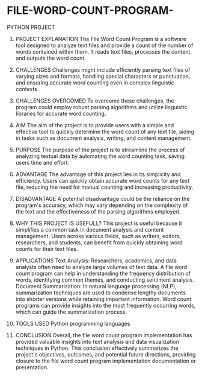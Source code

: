 # FILE-WORD-COUNT-PROGRAM-
PYTHON PROJECT 
1.	PROJECT EXPLANATION
The File Word Count Program is a software tool designed to analyze text files and provide a count of the number of words contained within them. It reads text files, processes the content, and outputs the word count.
2.	CHALLENGES
Challenges might include efficiently parsing text files of varying sizes and formats, handling special characters or punctuation, and ensuring accurate word counting even in complex linguistic contexts.
3.	CHALLENGES OVERCOMED
To overcome these challenges, the program could employ robust parsing algorithms and utilize linguistic libraries for accurate word counting.
4.	AIM 
The aim of the project is to provide users with a simple and effective tool to quickly determine the word count of any text file, aiding in tasks such as document analysis, writing, and content management.
5.	PURPOSE 
The purpose of the project is to streamline the process of analyzing textual data by automating the word counting task, saving users time and effort.
6.	ADVANTAGE
The advantage of this project lies in its simplicity and efficiency. Users can quickly obtain accurate word counts for any text file, reducing the need for manual counting and increasing productivity.
7.	DISADVANTAGE
A potential disadvantage could be the reliance on the program's accuracy, which may vary depending on the complexity of the text and the effectiveness of the parsing algorithms employed.
8.	WHY THIS PROJECT IS USEFULL?
This project is useful because it simplifies a common task in document analysis and content management. Users across various fields, such as writers, editors, researchers, and students, can benefit from quickly obtaining word counts for their text files.
9.	APPLICATIONS 
Text Analysis: Researchers, academics, and data analysts often need to analyze large volumes of text data. A file word count program can help in understanding the frequency distribution of words, identifying common themes, and conducting sentiment analysis.
Document Summarization: In natural language processing (NLP), summarization techniques are used to condense lengthy documents into shorter versions while retaining important information. Word count programs can provide insights into the most frequently occurring words, which can guide the summarization process.

10.	TOOLS USED
Python programming languages 
11.	CONCLUSION 
Overall, the file word count program implementation has provided valuable insights into text analysis and data visualization techniques in Python. This conclusion effectively summarizes the project's objectives, outcomes, and potential future directions, providing closure to the file word count program implementation documentation or presentation.

